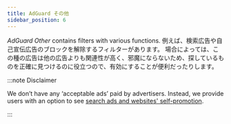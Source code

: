 ```yaml
---
title: AdGuard その他
sidebar_position: 6
---
```


_AdGuard Other_ contains filters with various functions. 例えば、検索広告や自己宣伝広告のブロックを解除するフィルターがあります。 場合によっては、この種の広告は他の広告よりも関連性が高く、邪魔にならないため、探しているものを正確に見つけるのに役立つので、有効にすることが便利だったりします。

:::note Disclaimer

We don’t have any ‘acceptable ads’ paid by advertisers. Instead, we provide users with an option to see [search ads and websites' self-promotion](/general/ad-filtering/search-ads).

:::
